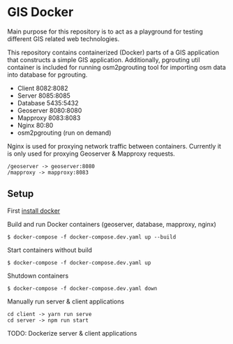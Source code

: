 # GIS Docker

Main purpose for this repository is to act as a playground for testing different GIS related web technologies.

This repository contains containerized (Docker) parts of a GIS application that constructs a simple GIS application. 
Additionally, pgrouting util container is included for running osm2pgrouting tool for importing osm data into database for pgrouting.

- Client 8082:8082
- Server 8085:8085
- Database 5435:5432
- Geoserver 8080:8080
- Mapproxy 8083:8083
- Nginx 80:80
- osm2pgrouting (run on demand)

Nginx is used for proxying network traffic between containers. Currently it is only used for proxying Geoserver & Mapproxy requests.

```
/geoserver -> geoserver:8080
/mapproxy -> mapproxy:8083
```

## Setup

First [install docker](https://docs.docker.com/compose/install/)

Build and run Docker containers (geoserver, database, mapproxy, nginx)

```
$ docker-compose -f docker-compose.dev.yaml up --build
```

Start containers without build

```
$ docker-compose -f docker-compose.dev.yaml up
```

Shutdown containers

```
$ docker-compose -f docker-compose.dev.yaml down
```

Manually run server & client applications

```
cd client -> yarn run serve
cd server -> npm run start
```

TODO: Dockerize server & client applications
